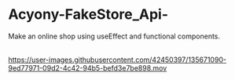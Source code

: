 # Acyony-FakeStore_Api-
Make an online shop using useEffect and functional components.
<br>
<br>

https://user-images.githubusercontent.com/42450397/135671090-9ed77971-09d2-4c42-94b5-befd3e7be898.mov

